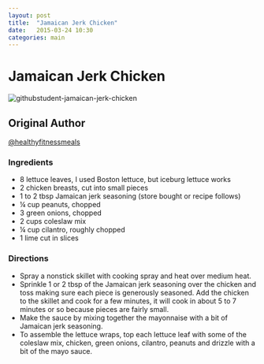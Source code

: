 ```yaml
---
layout: post
title:  "Jamaican Jerk Chicken"
date:   2015-03-24 10:30
categories: main
---
```


# Jamaican Jerk Chicken

![githubstudent-jamaican-jerk-chicken](https://cloud.githubusercontent.com/assets/1142544/6808883/00129702-d214-11e4-83fb-670867240bf1.jpg)

## Original Author
[@healthyfitnessmeals](https://instagram.com/p/0S-tTqTSYF/?taken-by=healthyfitnessmeals)

### Ingredients
- 8 lettuce leaves, I used Boston lettuce, but iceburg lettuce works
- 2 chicken breasts, cut into small pieces
- 1 to 2 tbsp Jamaican jerk seasoning (store bought or recipe follows)
- ¼ cup peanuts, chopped
- 3 green onions, chopped
- 2 cups coleslaw mix
- ¼ cup cilantro, roughly chopped
- 1 lime cut in slices

### Directions
- Spray a nonstick skillet with cooking spray and heat over medium heat.
- Sprinkle 1 or 2 tbsp of the Jamaican jerk seasoning over the chicken and toss making sure each piece is generously seasoned. Add the chicken to the skillet and cook for a few minutes, it will cook in about 5 to 7 minutes or so because pieces are fairly small.
- Make the sauce by mixing together the mayonnaise with a bit of Jamaican jerk seasoning.
- To assemble the lettuce wraps, top each lettuce leaf with some of the coleslaw mix, chicken, green onions, cilantro, peanuts and drizzle with a bit of the mayo sauce.
